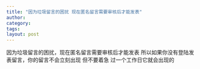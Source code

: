 ```yaml
---
title: "因为垃圾留言的困扰 现在匿名留言需要审核后才能发表"
author:
category: 
tags: 
layout: post
---
```

因为垃圾留言的困扰，现在匿名留言需要审核后才能发表
所以如果你没有登陆发表留言，你的留言不会立刻出现
但不要着急 过一个工作日它就会出现的

